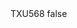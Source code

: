 <?xml version="1.0" encoding="UTF-8"?>
<CustomMetadata xmlns="http://soap.sforce.com/2006/04/metadata">
    <label>TXU568</label>
    <protected>false</protected>
</CustomMetadata>
